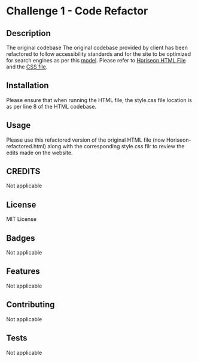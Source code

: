 # Challenge 1 - Code Refactor
## Description
The original codebase The original codebase provided by client has been refactored to follow accessibility standards and for the site to be optimized for search engines as per this [model](./Assets/01-html-css-git-challenge-demo.png). Please refer to [Horiseon HTML File](./index.html) and the [CSS file](./starter/assets/css/style.css).
## Installation
Please ensure that when running the HTML file, the style.css file location is as per line 8 of the HTML codebase. 
## Usage
Please use this refactored version of the original HTML file (now Horiseon-refactored.html) along with the corresponding style.css filr to review the edits made on the website.
## CREDITS
Not applicable
## License
MIT License
## Badges
Not applicable
## Features
Not applicable
## Contributing
Not applicable
## Tests
Not applicable
